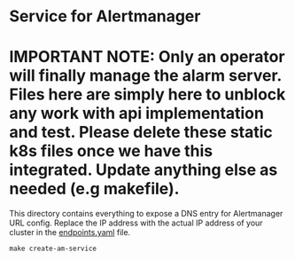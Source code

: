 # Service for Alertmanager

# IMPORTANT NOTE: Only an operator will finally manage the alarm server. Files here are simply here to unblock any work with api implementation and test. Please delete these static k8s files once we have this integrated. Update anything else as needed (e.g makefile).

This directory contains everything to expose a DNS entry for Alertmanager URL config.
Replace the IP address with the actual IP address of your cluster in the [endpoints.yaml](base/endpoints.yaml) file.

```shell
make create-am-service
```
